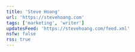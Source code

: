 ```yaml
---
title: 'Steve Hoang'
url: 'https://stevehoang.com'
tags: ['marketing', 'writer']
updatesFeed: 'https://stevehoang.com/feed.xml'
nsfw: false
rss: true
---
```

